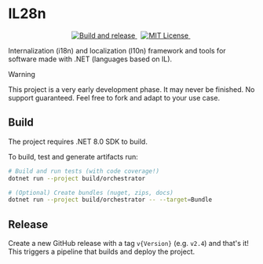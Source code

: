 # IL28n

<!-- markdownlint-disable MD033 -->
<p align="center">
  <a href="https://github.com/pleonex/IL28n/actions/workflows/build-and-release.yml">
    <img alt="Build and release" src="https://github.com/pleonex/IL28n/actions/workflows/build-and-release.yml/badge.svg" />
  </a>
  &nbsp;
  <a href="https://choosealicense.com/licenses/mit/">
    <img alt="MIT License" src="https://img.shields.io/badge/license-MIT-blue.svg?style=flat" />
  </a>
  &nbsp;
</p>

Internalization (i18n) and localization (l10n) framework and tools for software
made with .NET (languages based on IL).

> [!WARNING]  
> This project is a very early development phase. It may never be finished. No
> support guaranteed. Feel free to fork and adapt to your use case.

## Build

The project requires .NET 8.0 SDK to build.

To build, test and generate artifacts run:

```sh
# Build and run tests (with code coverage!)
dotnet run --project build/orchestrator

# (Optional) Create bundles (nuget, zips, docs)
dotnet run --project build/orchestrator -- --target=Bundle
```

## Release

Create a new GitHub release with a tag `v{Version}` (e.g. `v2.4`) and that's it!
This triggers a pipeline that builds and deploy the project.
